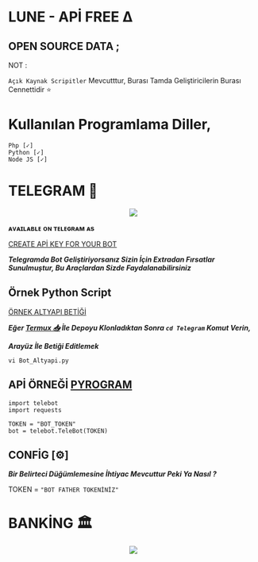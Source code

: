 # LUNE - APİ FREE ∆

## OPEN SOURCE DATA ;

NOT : 

`Açık Kaynak Scripitler` Mevcutttur, Burası Tamda Geliştiricilerin Burası Cennettidir ⭐


# Kullanılan Programlama Diller,
```
Php [✓]
Python [✓]
Node JS [✓]
```
# TELEGRAM 💙

<p align="center">
  <img src="https://telegra.ph/file/b7b1d514b2a66023a3654.png">
</p>

**ᴀᴠᴀɪʟᴀʙʟᴇ ᴏɴ ᴛᴇʟᴇɢʀᴀᴍ ᴀs**

[CREATE APİ KEY FOR YOUR BOT](t.me/BotFather)



***Telegramda Bot Geliştiriyorsanız Sizin İçin Extradan Fırsatlar Sunulmuştur, Bu Araçlardan Sizde Faydalanabilirsiniz***

## Örnek Python Script

[ÖRNEK ALTYAPI BETİĞİ](https://github.com/zeedslowy/lune-api/tree/main/Telegram)

***Eğer [Termux 📥](https://f-droid.org/tr/packages/com.termux) İle Depoyu Klonladıktan Sonra `cd Telegram` Komut Verin,***

***Arayüz İle Betiği Editlemek***
```
vi Bot_Altyapi.py
```

## APİ ÖRNEĞİ [PYROGRAM](https://pypi.org/project/Pyrogram)
```
import telebot
import requests

TOKEN = "BOT_TOKEN"
bot = telebot.TeleBot(TOKEN)
```
## CONFİG [⚙️]
***Bir Belirteci Düğümlemesine İhtiyac Mevcuttur Peki Ya Nasıl ?***

TOKEN = `"BOT FATHER TOKENİNİZ"`


# BANKİNG 🏛️

<p align="center">
  <img src="https://telegra.ph/file/b32e62c0f1854e71b3220.jpg">
